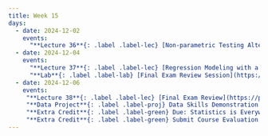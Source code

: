```yaml
---
title: Week 15
days:
  - date: 2024-12-02
    events:
      "**Lecture 36**{: .label .label-lec} [Non-parametric Testing Alternatives](https://ph142-ucb.github.io/fa24/src/lec/Lec36_NonParamStat.html) [(Recording)](https://berkeley.zoom.us/rec/share/zU0UCMLO6uv0mohKKYz6MkxJb560OyJyHJ1Bkmm0d7gYt9Vcf9vSVoW6-So-zKau.nrw_0UvKcEnUEIHZ)":
  - date: 2024-12-04
    events:
      "**Lecture 37**{: .label .label-lec} [Regression Modeling with a Categorical Exposure](https://ph142-ucb.github.io/fa24/src/lec/Lec37_Regression-with-categorica.html) [(Recording)](https://berkeley.zoom.us/rec/share/p3axvmcDrBL746_nr7otTGdjLKiiaoVnLLk8NZekPXq8P0kSzxviQ7LIPkWdTRM.ayc3Qj5e3B69s_G2)":
      "**Lab**{: .label .label-lab} [Final Exam Review Session](https://docs.google.com/presentation/d/1Un3bFvidUh5ux6xgAqNJKTg5RriN7k8VsUI9JXM0fus/edit)":
  - date: 2024-12-06
    events:
     "**Lecture 38**{: .label .label-lec} [Final Exam Review](https://ph142-ucb.github.io/fa24/src/lec/Lec38_Part-III_review.pdf) [(Recording)](https://berkeley.zoom.us/rec/share/TM2-4iGK7ZtXRJb5oPYtZquWBPjRNj5coCrC5KpceYy-bKyINB51dqCmvjEkUXex.-dzllpvbECo5f1a9)":
     "**Data Project**{: .label .label-proj} Data Skills Demonstration Part III (Due 10:00 PM PST)":
     "**Extra Credit**{: .label .label-green} Due: Statistics is Everywhere":
     "**Extra Credit**{: .label .label-green} Submit Course Evaluation screenshots (Due Sunday Dec. 15th) ":
---
```

